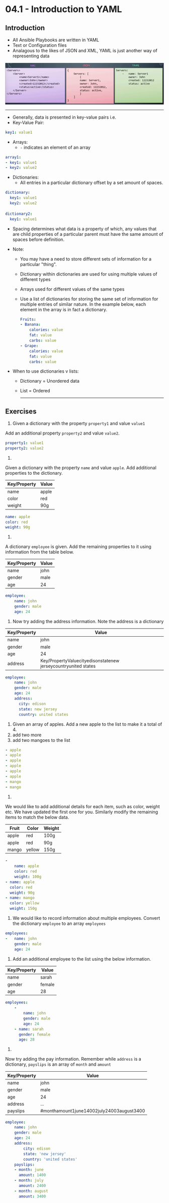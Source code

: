# 04.1 - Introduction to YAML

## Introduction

- All Ansible Playbooks are written in YAML
- Text or Configuration files
- Analagous to the likes of JSON and XML, YAML is just another way of representing data

![data_comparison](images/data_comparison.png)

---

- Generally, data is presented in key-value pairs i.e.
- Key-Value Pair:

```yaml
key1: value1
```

- Arrays:
  - `-` indicates an element of an array

```yaml
array1:
- key1: value1
- key2: value2
```

- Dictionaries:
  - All entries in a particular dictionary offset by a set amount of spaces.

```yaml
dictionary:
  key1: value1
  key2: value2

dictionary2:
  key1: value1
```

- Spacing determines what data is a property of which, any values that are child properties of a particular parent must have the same amount of spaces before definition.
- Note:
  - You may have a need to store different sets of information for a particular "thing".
  - Dictionary within dictionaries are used for using multiple values of different types
  - Arrays used for different values of the same types
  - Use a list of dictionaries for storing the same set of information for multiple entries of similar nature. In the example below, each element in the array is in fact a dictionary.

    ```yaml
    Fruits:
    - Banana:
        calories: value
        fat: value
        carbs: value
    - Grape:
        calories: value
        fat: value
        carbs: value
    ```

- When to use dictionaries v lists:
  - Dictionary = Unordered data
  - List = Ordered

    ---

## Exercises

  1. Given a dictionary with the property `property1` and value `value1`

  Add an additional property `property2` and value `value2`.

  ```yaml
  property1: value1
  property2: value2
  ```

  1.

  Given a dictionary with the property `name` and value `apple`. Add additional properties to the dictionary.

  | Key/Property | Value |
  | --- | --- |
  | name | apple |
  | color | red |
  | weight | 90g |

  ```yaml
  name: apple
  color: red
  weight: 90g
  ```

  1.

  A dictionary `employee` is given. Add the remaining properties to it using information from the table below.

  | Key/Property | Value |
  | --- | --- |
  | name | john |
  | gender | male |
  | age | 24 |

  ```yaml
  employee:
      name: john
      gender: male
      age: 24
  ```

  1. Now try adding the address information. Note the address is a dictionary

  | Key/Property | Value |
  | --- | --- |
  | name | john |
  | gender | male |
  | age | 24 |
  | address | Key/PropertyValuecityedisonstatenew jerseycountryunited states |

  ```yaml
  employee:
      name: john
      gender: male
      age: 24
      address:
        city: edison
        state: new jersey
        country: united states
  ```

  1. Given an array of apples. Add a new apple to the list to make it a total of 4.
  2. add two more
  3. add two mangoes to the list

  ```yaml
  - apple
  - apple
  - apple
  - apple
  - apple
  - apple
  - mango
  - mango
  ```

  1.

  We would like to add additional details for each item, such as color, weight etc. We have updated the first one for you. Similarly modify the remaining items to match the below data.

  | Fruit | Color | Weight |
  | --- | --- | --- |
  | apple | red | 100g |
  | apple | red | 90g |
  | mango | yellow | 150g |

  ```yaml
  -
      name: apple
      color: red
      weight: 100g
  - name: apple
    color: red
    weight: 90g
  - name: mango
    color: yellow
    weight: 150g
  ```

  1. We would like to record information about multiple employees. Convert the dictionary `employee` to an array `employees`

  ```yaml
  employees:
  -   name: john
      gender: male
      age: 24
  ```

  1. Add an additional employee to the list using the below information.

  | Key/Property | Value |
  | --- | --- |
  | name | sarah |
  | gender | female |
  | age | 28 |

  ```yaml
  employees:
      -
          name: john
          gender: male
          age: 24
      - name: sarah
        gender: female
        age: 28
  ```

  1.

  Now try adding the pay information. Remember while `address` is a dictionary, `payslips` is an array of `month` and `amount`

  | Key/Property | Value |
  | --- | --- |
  | name | john |
  | gender | male |
  | age | 24 |
  | address | ... |
  | payslips | #monthamount1june14002july24003august3400 |

  ```yaml
  employee:
      name: john
      gender: male
      age: 24
      address:
          city: edison
          state: 'new jersey'
          country: 'united states'
      payslips:
      - month: june
        amount: 1400
      - month: july
        amount: 2400
      - month: august
        amount: 3400
  ```
